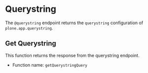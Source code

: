 # Querystring

The `@querystring` endpoint returns the `querystring` configuration of `plone.app.querystring`.

## Get Querystring

This function returns the response from the querystring endpoint.

- Function name: `getQuerystringQuery`
